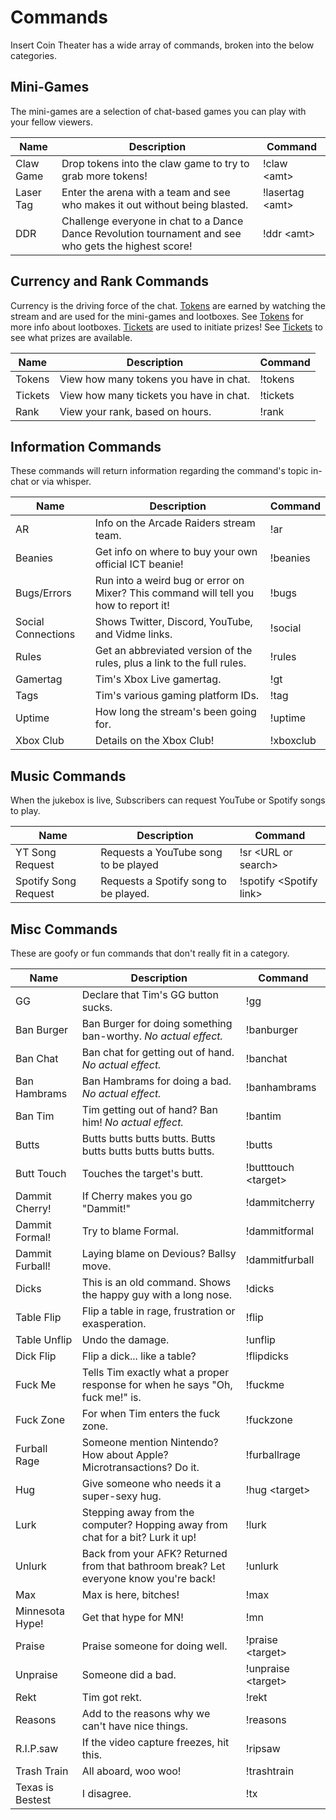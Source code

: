 <h1>Commands</h1>
Insert Coin Theater has a wide array of commands, broken into the below categories.

## Mini-Games
The mini-games are a selection of chat-based games you can play with your fellow viewers.

| Name | Description | Command |
| ------------ | ------------- | ------------ |
| Claw Game | Drop tokens into the claw game to try to grab more tokens! | !claw &lt;amt&gt; |
| Laser Tag | Enter the arena with a team and see who makes it out without being blasted. | !lasertag &lt;amt&gt; |
| DDR | Challenge everyone in chat to a Dance Dance Revolution tournament and see who gets the highest score! | !ddr &lt;amt&gt; |

## Currency and Rank Commands
Currency is the driving force of the chat. [Tokens](tokens.md) are earned by watching the stream and are used for the mini-games and lootboxes. See [Tokens](tokens.md) for more info about lootboxes. [Tickets](tickets.md) are used to initiate prizes! See [Tickets](tickets.md) to see what prizes are available.

| Name | Description | Command |
| ------------ | ------------- | ------------ |
| Tokens | View how many tokens you have in chat. | !tokens |
| Tickets | View how many tickets you have in chat. | !tickets |
| Rank | View your rank, based on hours. | !rank |

## Information Commands
These commands will return information regarding the command's topic in-chat or via whisper.

| Name | Description | Command |
| ------------ | ------------- | ------------ |
| AR | Info on the Arcade Raiders stream team. | !ar |
| Beanies | Get info on where to buy your own official ICT beanie! | !beanies |
| Bugs/Errors | Run into a weird bug or error on Mixer? This command will tell you how to report it! | !bugs |
| Social Connections | Shows Twitter, Discord, YouTube, and Vidme links. | !social |
| Rules | Get an abbreviated version of the rules, plus a link to the full rules. | !rules |
| Gamertag | Tim's Xbox Live gamertag. | !gt |
| Tags | Tim's various gaming platform IDs. | !tag |
| Uptime | How long the stream's been going for. | !uptime |
| Xbox Club | Details on the Xbox Club! | !xboxclub |


## Music Commands
When the jukebox is live, Subscribers can request YouTube or Spotify songs to play.

| Name | Description | Command |
| ------------ | ------------- | ------------ |
| YT Song Request | Requests a YouTube song to be played | !sr &lt;URL or search&gt; |
| Spotify Song Request | Requests a Spotify song to be played. | !spotify &lt;Spotify link&gt;

## Misc Commands
These are goofy or fun commands that don't really fit in a category.

| Name | Description | Command |
| ------------ | ------------- | ------------ |
| GG | Declare that Tim's GG button sucks. | !gg |
| Ban Burger | Ban Burger for doing something ban-worthy. *No actual effect.* | !banburger |
| Ban Chat | Ban chat for getting out of hand. *No actual effect.* | !banchat |
| Ban Hambrams | Ban Hambrams for doing a bad. *No actual effect.* | !banhambrams |
| Ban Tim | Tim getting out of hand? Ban him! *No actual effect.* | !bantim |
| Butts | Butts butts butts butts. Butts butts butts butts butts butts. | !butts |
| Butt Touch | Touches the target's butt. | !butttouch &lt;target&gt; |
| Dammit Cherry! | If Cherry makes you go "Dammit!" | !dammitcherry |
| Dammit Formal! | Try to blame Formal. | !dammitformal |
| Dammit Furball! | Laying blame on Devious? Ballsy move. | !dammitfurball |
| Dicks | This is an old command. Shows the happy guy with a long nose. | !dicks |
| Table Flip | Flip a table in rage, frustration or exasperation. | !flip |
| Table Unflip | Undo the damage. | !unflip |
| Dick Flip | Flip a dick... like a table? | !flipdicks |
| Fuck Me | Tells Tim exactly what a proper response for when he says "Oh, fuck me!" is. | !fuckme |
| Fuck Zone | For when Tim enters the fuck zone. | !fuckzone |
| Furball Rage | Someone mention Nintendo? How about Apple? Microtransactions? Do it. | !furballrage |
| Hug | Give someone who needs it a super-sexy hug. | !hug &lt;target&gt; |
| Lurk | Stepping away from the computer? Hopping away from chat for a bit? Lurk it up! | !lurk |
| Unlurk | Back from your AFK? Returned from that bathroom break? Let everyone know you're back! | !unlurk |
| Max | Max is here, bitches! | !max |
| Minnesota Hype! | Get that hype for MN! | !mn |
| Praise | Praise someone for doing well. | !praise &lt;target&gt; |
| Unpraise | Someone did a bad. | !unpraise &lt;target&gt; |
| Rekt | Tim got rekt. | !rekt |
| Reasons | Add to the reasons why we can't have nice things. | !reasons |
| R.I.P.saw | If the video capture freezes, hit this. | !ripsaw |
| Trash Train | All aboard, woo woo! | !trashtrain |
| Texas is Bestest | I disagree. | !tx |
